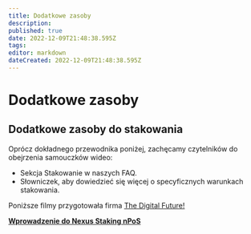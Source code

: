 ```yaml
---
title: Dodatkowe zasoby
description: 
published: true
date: 2022-12-09T21:48:38.595Z
tags: 
editor: markdown
dateCreated: 2022-12-09T21:48:38.595Z
---
```


# Dodatkowe zasoby

## **Dodatkowe zasoby do stakowania**

Oprócz dokładnego przewodnika poniżej, zachęcamy czytelników do obejrzenia samouczków wideo:

* Sekcja Stakowanie w naszych FAQ.
* Słowniczek, aby dowiedzieć się więcej o specyficznych warunkach stakowania.

Poniższe filmy przygotowała firma [The Digital Future!](https://www.youtube.com/channel/UC1lMk6jKYv4lg6gs1oS\_OYw)

[**Wprowadzenie do Nexus Staking nPoS**](https://www.youtube.com/watch?t=154s&v=NrtX62BHMxE)
